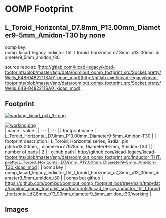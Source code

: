 # OOMP Footprint  
## L_Toroid_Horizontal_D7.8mm_P13.00mm_Diameter9-5mm_Amidon-T30  by none  
  
oomp key: oomp_kicad_legacy_inductor_tht_l_toroid_horizontal_d7_8mm_p13_00mm_diameter9_5mm_amidon_t30  
  
source repo at: [http://gitlab.com/kicad-legacy/kicad-footprints/blob/master/tmp/data/oomlout_oomp_footprint_src/Socket.pretty/Wells_648-0482211SA01.kicad_mod](http://gitlab.com/kicad-legacy/kicad-footprints/blob/master/tmp/data/oomlout_oomp_footprint_src/Socket.pretty/Wells_648-0482211SA01.kicad_mod)  
## Footprint  
  
[![working_kicad_pcb_3d.png](working_kicad_pcb_3d_600.png)](working_kicad_pcb_3d.png)  
  
[![working.png](working_600.png)](working.png)  
| name | value | 
| --- | --- | 
| footprint name | L_Toroid_Horizontal_D7.8mm_P13.00mm_Diameter9-5mm_Amidon-T30 | 
| footprint description | L_Toroid, Horizontal series, Radial, pin pitch=13.00mm, , diameter=7.7978mm, Diameter9-5mm, Amidon-T30 | 
| number of pads | 2 | 
| github path | http://github.com/kicad-legacy/kicad-footprints/blob/master/tmp/data/oomlout_oomp_footprint_src/Inductor_THT.pretty/L_Toroid_Horizontal_D7.8mm_P13.00mm_Diameter9-5mm_Amidon-T30.kicad_mod | 
| oomp key | oomp_kicad_legacy_inductor_tht_l_toroid_horizontal_d7_8mm_p13_00mm_diameter9_5mm_amidon_t30 | 
| oomp bot github | https://github.com/oomlout/oomlout_oomp_footprint_bot/tree/main/tmp/data/oomlout_oomp_footprint_src/footprints/kicad_legacy_inductor_tht_l_toroid_horizontal_d7_8mm_p13_00mm_diameter9_5mm_amidon_t30/working | 
## Images  
